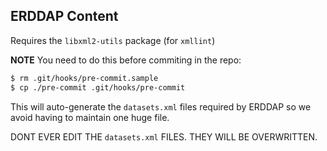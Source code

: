## ERDDAP Content


Requires the `libxml2-utils` package (for `xmllint`)

**NOTE** You need to do this before commiting in the repo:

```bash
$ rm .git/hooks/pre-commit.sample
$ cp ./pre-commit .git/hooks/pre-commit
```

This will auto-generate the `datasets.xml` files required by ERDDAP so we
avoid having to maintain one huge file.

DONT EVER EDIT THE `datasets.xml` FILES. THEY WILL BE OVERWRITTEN.
